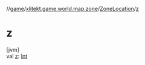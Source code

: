 //[game](../../../index.md)/[xlitekt.game.world.map.zone](../index.md)/[ZoneLocation](index.md)/[z](z.md)

# z

[jvm]\
val [z](z.md): [Int](https://kotlinlang.org/api/latest/jvm/stdlib/kotlin/-int/index.html)

